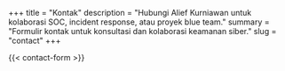 +++
title = "Kontak"
description = "Hubungi Alief Kurniawan untuk kolaborasi SOC, incident response, atau proyek blue team."
summary = "Formulir kontak untuk konsultasi dan kolaborasi keamanan siber."
slug = "contact"
+++

{{< contact-form >}}
